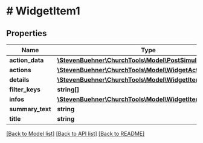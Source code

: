 # # WidgetItem1

## Properties

Name | Type | Description | Notes
------------ | ------------- | ------------- | -------------
**action_data** | [**\StevenBuehner\ChurchTools\Model\PostSimulateRequest**](PostSimulateRequest.md) |  | [optional]
**actions** | [**\StevenBuehner\ChurchTools\Model\WidgetAction1**](WidgetAction1.md) |  | [optional]
**details** | [**\StevenBuehner\ChurchTools\Model\WidgetItem1Details**](WidgetItem1Details.md) |  | [optional]
**filter_keys** | **string[]** |  | [optional]
**infos** | [**\StevenBuehner\ChurchTools\Model\WidgetItem1InfosInner[]**](WidgetItem1InfosInner.md) |  | [optional]
**summary_text** | **string** |  | [optional]
**title** | **string** |  | [optional]

[[Back to Model list]](../../README.md#models) [[Back to API list]](../../README.md#endpoints) [[Back to README]](../../README.md)
